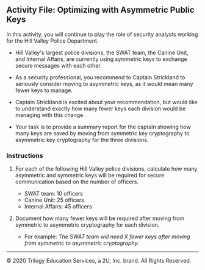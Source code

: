 ## Activity File:  Optimizing with Asymmetric Public Keys

In this activity, you will continue to play the role of security analysts working for the Hill Valley Police Department.

- Hill Valley's largest police divisions, the SWAT team, the Canine Unit, and Internal Affairs, are currently using symmetric keys to exchange secure messages with each other.

- As a security professional, you recommend to Captain Strickland to seriously consider moving to asymmetric keys, as it would mean many fewer keys to manage.

- Captain Strickland is excited about your recommendation, but would like to understand exactly how many fewer keys each division would be managing with this change.

- Your task is to provide a summary report for the captain showing how many keys are saved by moving from symmetric key cryptography to asymmetric key cryptography for the three divisions.
 
### Instructions

1. For each of the following Hill Valley police divisions, calculate how many asymmetric and symmetric keys will be required for secure communication based on the number of officers. 

    - SWAT team: 10 officers
    - Canine Unit: 25 officers
    - Internal Affairs: 45 officers

2. Document how many fewer keys will be required after moving from symmetric to asymmetric cryptography for each division.
  
    - For example: *The SWAT team will need X fewer keys after moving from symmetric to asymmetric cryptography.*

---
 © 2020 Trilogy Education Services, a 2U, Inc. brand. All Rights Reserved.
